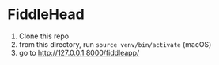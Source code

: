 # FiddleHead

1. Clone this repo
2. from this directory, run `source venv/bin/activate` (macOS)
3. go to http://127.0.0.1:8000/fiddleapp/
